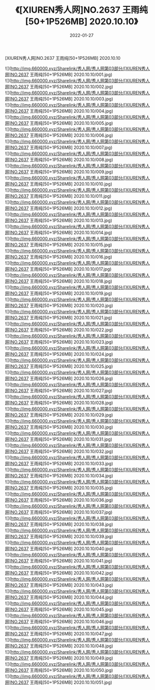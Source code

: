 ﻿---
layout: post
title:  《[XIUREN秀人网]NO.2637 王雨纯[50+1P526MB] 2020.10.10》
date:   2022-01-27
img: http://img.660000.xyz/Sharelink/秀人网/秀人网第03部分/[XIUREN秀人网]NO.2637 王雨纯[50+1P526MB] 2020.10.10/000.jpg
categories: [美女, 清纯, 唯美]
---

[XIUREN秀人网]NO.2637 王雨纯[50+1P526MB] 2020.10.10

 ![](http://img.660000.xyz/Sharelink/秀人网/秀人网第03部分/[XIUREN秀人网]NO.2637 王雨纯[50+1P526MB] 2020.10.10/001.jpg) <br>![](http://img.660000.xyz/Sharelink/秀人网/秀人网第03部分/[XIUREN秀人网]NO.2637 王雨纯[50+1P526MB] 2020.10.10/002.jpg) <br>![](http://img.660000.xyz/Sharelink/秀人网/秀人网第03部分/[XIUREN秀人网]NO.2637 王雨纯[50+1P526MB] 2020.10.10/003.jpg) <br>![](http://img.660000.xyz/Sharelink/秀人网/秀人网第03部分/[XIUREN秀人网]NO.2637 王雨纯[50+1P526MB] 2020.10.10/004.jpg) <br>![](http://img.660000.xyz/Sharelink/秀人网/秀人网第03部分/[XIUREN秀人网]NO.2637 王雨纯[50+1P526MB] 2020.10.10/005.jpg) <br>![](http://img.660000.xyz/Sharelink/秀人网/秀人网第03部分/[XIUREN秀人网]NO.2637 王雨纯[50+1P526MB] 2020.10.10/006.jpg) <br>![](http://img.660000.xyz/Sharelink/秀人网/秀人网第03部分/[XIUREN秀人网]NO.2637 王雨纯[50+1P526MB] 2020.10.10/007.jpg) <br>![](http://img.660000.xyz/Sharelink/秀人网/秀人网第03部分/[XIUREN秀人网]NO.2637 王雨纯[50+1P526MB] 2020.10.10/008.jpg) <br>![](http://img.660000.xyz/Sharelink/秀人网/秀人网第03部分/[XIUREN秀人网]NO.2637 王雨纯[50+1P526MB] 2020.10.10/009.jpg) <br>![](http://img.660000.xyz/Sharelink/秀人网/秀人网第03部分/[XIUREN秀人网]NO.2637 王雨纯[50+1P526MB] 2020.10.10/010.jpg) <br>![](http://img.660000.xyz/Sharelink/秀人网/秀人网第03部分/[XIUREN秀人网]NO.2637 王雨纯[50+1P526MB] 2020.10.10/011.jpg) <br>![](http://img.660000.xyz/Sharelink/秀人网/秀人网第03部分/[XIUREN秀人网]NO.2637 王雨纯[50+1P526MB] 2020.10.10/012.jpg) <br>![](http://img.660000.xyz/Sharelink/秀人网/秀人网第03部分/[XIUREN秀人网]NO.2637 王雨纯[50+1P526MB] 2020.10.10/013.jpg) <br>![](http://img.660000.xyz/Sharelink/秀人网/秀人网第03部分/[XIUREN秀人网]NO.2637 王雨纯[50+1P526MB] 2020.10.10/014.jpg) <br>![](http://img.660000.xyz/Sharelink/秀人网/秀人网第03部分/[XIUREN秀人网]NO.2637 王雨纯[50+1P526MB] 2020.10.10/015.jpg) <br>![](http://img.660000.xyz/Sharelink/秀人网/秀人网第03部分/[XIUREN秀人网]NO.2637 王雨纯[50+1P526MB] 2020.10.10/016.jpg) <br>![](http://img.660000.xyz/Sharelink/秀人网/秀人网第03部分/[XIUREN秀人网]NO.2637 王雨纯[50+1P526MB] 2020.10.10/017.jpg) <br>![](http://img.660000.xyz/Sharelink/秀人网/秀人网第03部分/[XIUREN秀人网]NO.2637 王雨纯[50+1P526MB] 2020.10.10/018.jpg) <br>![](http://img.660000.xyz/Sharelink/秀人网/秀人网第03部分/[XIUREN秀人网]NO.2637 王雨纯[50+1P526MB] 2020.10.10/019.jpg) <br>![](http://img.660000.xyz/Sharelink/秀人网/秀人网第03部分/[XIUREN秀人网]NO.2637 王雨纯[50+1P526MB] 2020.10.10/020.jpg) <br>![](http://img.660000.xyz/Sharelink/秀人网/秀人网第03部分/[XIUREN秀人网]NO.2637 王雨纯[50+1P526MB] 2020.10.10/021.jpg) <br>![](http://img.660000.xyz/Sharelink/秀人网/秀人网第03部分/[XIUREN秀人网]NO.2637 王雨纯[50+1P526MB] 2020.10.10/022.jpg) <br>![](http://img.660000.xyz/Sharelink/秀人网/秀人网第03部分/[XIUREN秀人网]NO.2637 王雨纯[50+1P526MB] 2020.10.10/023.jpg) <br>![](http://img.660000.xyz/Sharelink/秀人网/秀人网第03部分/[XIUREN秀人网]NO.2637 王雨纯[50+1P526MB] 2020.10.10/024.jpg) <br>![](http://img.660000.xyz/Sharelink/秀人网/秀人网第03部分/[XIUREN秀人网]NO.2637 王雨纯[50+1P526MB] 2020.10.10/025.jpg) <br>![](http://img.660000.xyz/Sharelink/秀人网/秀人网第03部分/[XIUREN秀人网]NO.2637 王雨纯[50+1P526MB] 2020.10.10/026.jpg) <br>![](http://img.660000.xyz/Sharelink/秀人网/秀人网第03部分/[XIUREN秀人网]NO.2637 王雨纯[50+1P526MB] 2020.10.10/027.jpg) <br>![](http://img.660000.xyz/Sharelink/秀人网/秀人网第03部分/[XIUREN秀人网]NO.2637 王雨纯[50+1P526MB] 2020.10.10/028.jpg) <br>![](http://img.660000.xyz/Sharelink/秀人网/秀人网第03部分/[XIUREN秀人网]NO.2637 王雨纯[50+1P526MB] 2020.10.10/029.jpg) <br>![](http://img.660000.xyz/Sharelink/秀人网/秀人网第03部分/[XIUREN秀人网]NO.2637 王雨纯[50+1P526MB] 2020.10.10/030.jpg) <br>![](http://img.660000.xyz/Sharelink/秀人网/秀人网第03部分/[XIUREN秀人网]NO.2637 王雨纯[50+1P526MB] 2020.10.10/031.jpg) <br>![](http://img.660000.xyz/Sharelink/秀人网/秀人网第03部分/[XIUREN秀人网]NO.2637 王雨纯[50+1P526MB] 2020.10.10/032.jpg) <br>![](http://img.660000.xyz/Sharelink/秀人网/秀人网第03部分/[XIUREN秀人网]NO.2637 王雨纯[50+1P526MB] 2020.10.10/033.jpg) <br>![](http://img.660000.xyz/Sharelink/秀人网/秀人网第03部分/[XIUREN秀人网]NO.2637 王雨纯[50+1P526MB] 2020.10.10/034.jpg) <br>![](http://img.660000.xyz/Sharelink/秀人网/秀人网第03部分/[XIUREN秀人网]NO.2637 王雨纯[50+1P526MB] 2020.10.10/035.jpg) <br>![](http://img.660000.xyz/Sharelink/秀人网/秀人网第03部分/[XIUREN秀人网]NO.2637 王雨纯[50+1P526MB] 2020.10.10/036.jpg) <br>![](http://img.660000.xyz/Sharelink/秀人网/秀人网第03部分/[XIUREN秀人网]NO.2637 王雨纯[50+1P526MB] 2020.10.10/037.jpg) <br>![](http://img.660000.xyz/Sharelink/秀人网/秀人网第03部分/[XIUREN秀人网]NO.2637 王雨纯[50+1P526MB] 2020.10.10/038.jpg) <br>![](http://img.660000.xyz/Sharelink/秀人网/秀人网第03部分/[XIUREN秀人网]NO.2637 王雨纯[50+1P526MB] 2020.10.10/039.jpg) <br>![](http://img.660000.xyz/Sharelink/秀人网/秀人网第03部分/[XIUREN秀人网]NO.2637 王雨纯[50+1P526MB] 2020.10.10/040.jpg) <br>![](http://img.660000.xyz/Sharelink/秀人网/秀人网第03部分/[XIUREN秀人网]NO.2637 王雨纯[50+1P526MB] 2020.10.10/041.jpg) <br>![](http://img.660000.xyz/Sharelink/秀人网/秀人网第03部分/[XIUREN秀人网]NO.2637 王雨纯[50+1P526MB] 2020.10.10/042.jpg) <br>![](http://img.660000.xyz/Sharelink/秀人网/秀人网第03部分/[XIUREN秀人网]NO.2637 王雨纯[50+1P526MB] 2020.10.10/043.jpg) <br>![](http://img.660000.xyz/Sharelink/秀人网/秀人网第03部分/[XIUREN秀人网]NO.2637 王雨纯[50+1P526MB] 2020.10.10/044.jpg) <br>![](http://img.660000.xyz/Sharelink/秀人网/秀人网第03部分/[XIUREN秀人网]NO.2637 王雨纯[50+1P526MB] 2020.10.10/045.jpg) <br>![](http://img.660000.xyz/Sharelink/秀人网/秀人网第03部分/[XIUREN秀人网]NO.2637 王雨纯[50+1P526MB] 2020.10.10/046.jpg) <br>![](http://img.660000.xyz/Sharelink/秀人网/秀人网第03部分/[XIUREN秀人网]NO.2637 王雨纯[50+1P526MB] 2020.10.10/047.jpg) <br>![](http://img.660000.xyz/Sharelink/秀人网/秀人网第03部分/[XIUREN秀人网]NO.2637 王雨纯[50+1P526MB] 2020.10.10/048.jpg) <br>![](http://img.660000.xyz/Sharelink/秀人网/秀人网第03部分/[XIUREN秀人网]NO.2637 王雨纯[50+1P526MB] 2020.10.10/049.jpg) <br>![](http://img.660000.xyz/Sharelink/秀人网/秀人网第03部分/[XIUREN秀人网]NO.2637 王雨纯[50+1P526MB] 2020.10.10/050.jpg) <br>![](http://img.660000.xyz/Sharelink/秀人网/秀人网第03部分/[XIUREN秀人网]NO.2637 王雨纯[50+1P526MB] 2020.10.10/051.jpg) <br>